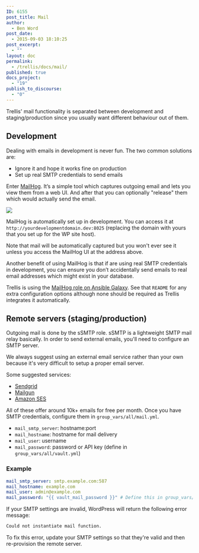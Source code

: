 ```yaml
---
ID: 6155
post_title: Mail
author:
  - Ben Word
post_date:
  - 2015-09-03 18:10:25
post_excerpt:
  - ""
layout: doc
permalink:
  - /trellis/docs/mail/
published: true
docs_project:
  - "19"
publish_to_discourse:
  - "0"
---
```

Trellis' mail functionality is separated between development and staging/production since you usually want different behaviour out of them.

## Development
Dealing with emails in development is never fun. The two common solutions are:

* Ignore it and hope it works fine on production
* Set up real SMTP credentials to send emails

Enter [MailHog](https://github.com/mailhog/MailHog). It’s a simple tool which captures outgoing email and lets you view them from a web UI. And after that you can optionally "release" them which would actually send the email.

![](https://roots.io/app/uploads/trellis-mailhog-preview.png)

MailHog is automatically set up in development. You can access it at `http://yourdevelopmentdomain.dev:8025` (replacing the domain with yours that you set up for the WP site host).

Note that mail will be automatically captured but you won't ever see it unless you access the MailHog UI at the address above.

Another benefit of using MailHog is that if are using real SMTP credentials in development, you can ensure you don’t accidentally send emails to real email addresses which might exist in your database.

Trellis is using the [MailHog role on Ansible Galaxy](https://galaxy.ansible.com/list#/roles/2434). See that `README` for any extra configuration options although none should be required as Trellis integrates it automatically.

## Remote servers (staging/production)

Outgoing mail is done by the sSMTP role. sSMTP is a lightweight SMTP mail relay basically. In order to send external emails, you'll need to configure an SMTP server.

We always suggest using an external email service rather than your own because it's very difficult to setup a proper email server.

Some suggested services:

* [Sendgrid](https://sendgrid.com/)
* [Mailgun](http://www.mailgun.com/)
* [Amazon SES](http://aws.amazon.com/ses/)

All of these offer around 10k+ emails for free per month. Once you have SMTP credentials, configure them in `group_vars/all/mail.yml`.

* `mail_smtp_server`: hostname:port
* `mail_hostname`: hostname for mail delivery
* `mail_user`: username
* `mail_password`: password or API key (define in `group_vars/all/vault.yml`)

### Example

```yml
mail_smtp_server: smtp.example.com:587
mail_hostname: example.com
mail_user: admin@example.com
mail_password: "{{ vault_mail_password }}" # Define this in group_vars/all/vault.yml
```

If your SMTP settings are invalid, WordPress will return the following error message:

```txt
Could not instantiate mail function.
```

To fix this error, update your SMTP settings so that they're valid and then re-provision the remote server.
